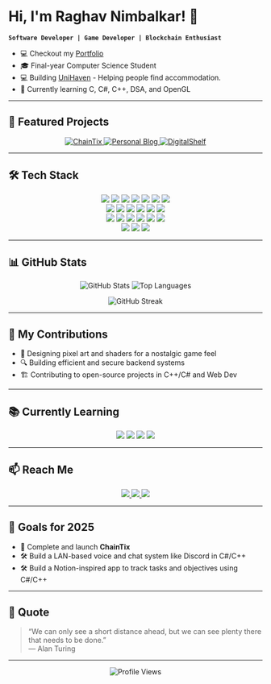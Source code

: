 # Hi, I'm Raghav Nimbalkar! 👋

**`Software Developer | Game Developer | Blockchain Enthusiast`**

- 💻 Checkout my [Portfolio](https://www.raghavnimbalkar.xyz/)  
- 🎓 Final-year Computer Science Student  
- 💻 Building [UniHaven](https://github.com/raghavnimbalkar1/UniHaven) - Helping people find accommodation.  
- 🌱 Currently learning C, C#, C++, DSA, and OpenGL  

---

## 🚀 Featured Projects
<div align="center">
  <a href="https://github.com/raghavnimbalkar1/ChainTix">
    <img src="https://img.shields.io/badge/ChainTix-Blockchain_Tickets-blue?style=for-the-badge&logo=ethereum&logoColor=white" alt="ChainTix">
  </a>
  <a href="https://www.raghavnimbalkar.xyz">
    <img src="https://img.shields.io/badge/Personal_Blog-Photography-green?style=for-the-badge&logo=wordpress&logoColor=white" alt="Personal Blog">
  </a>
  <a href="https://github.com/raghavnimbalkar1/DigitalShelf">
    <img src="https://img.shields.io/badge/DigitalShelf-Media_Tracker-purple?style=for-the-badge&logo=nextdotjs&logoColor=white" alt="DigitalShelf">
  </a>
</div>

---

## 🛠️ Tech Stack

<div align="center">
  <!-- Programming Languages -->
  <img src="https://img.shields.io/badge/C-00599C?style=for-the-badge&logo=c&logoColor=white"/>
  <img src="https://img.shields.io/badge/C++-00599C?style=for-the-badge&logo=c%2B%2B&logoColor=white"/>
  <img src="https://img.shields.io/badge/C%23-239120?style=for-the-badge&logo=csharp&logoColor=white"/>
  <img src="https://img.shields.io/badge/Java-007396?style=for-the-badge&logo=openjdk&logoColor=white"/>
  <img src="https://img.shields.io/badge/Python-3776AB?style=for-the-badge&logo=python&logoColor=white"/>
  <img src="https://img.shields.io/badge/JavaScript-F7DF1E?style=for-the-badge&logo=javascript&logoColor=black"/>
  <img src="https://img.shields.io/badge/TypeScript-3178C6?style=for-the-badge&logo=typescript&logoColor=white"/>
</div>

<div align="center">
  <!-- Web / Backend -->
  <img src="https://img.shields.io/badge/Next.js-000000?style=for-the-badge&logo=nextdotjs&logoColor=white"/>
  <img src="https://img.shields.io/badge/React-61DAFB?style=for-the-badge&logo=react&logoColor=black"/>
  <img src="https://img.shields.io/badge/Node.js-339933?style=for-the-badge&logo=node.js&logoColor=white"/>
  <img src="https://img.shields.io/badge/Express.js-404d59?style=for-the-badge&logo=express&logoColor=white"/>
  <img src="https://img.shields.io/badge/MongoDB-47A248?style=for-the-badge&logo=mongodb&logoColor=white"/>
  <img src="https://img.shields.io/badge/TailwindCSS-38B2AC?style=for-the-badge&logo=tailwind-css&logoColor=white"/>
</div>

<div align="center">
  <!-- Game Dev / Graphics -->
  <img src="https://img.shields.io/badge/OpenGL-5586A4?style=for-the-badge&logo=opengl&logoColor=white"/>
  <img src="https://img.shields.io/badge/GLSL-008080?style=for-the-badge&logo=opengl&logoColor=white"/>
  <img src="https://img.shields.io/badge/Godot-478CBF?style=for-the-badge&logo=godot-engine&logoColor=white"/>
  <img src="https://img.shields.io/badge/Unreal%20Engine-313131?style=for-the-badge&logo=unrealengine&logoColor=white"/>
  <img src="https://img.shields.io/badge/Blender-F5792A?style=for-the-badge&logo=blender&logoColor=white"/>
  <img src="https://img.shields.io/badge/Aseprite-7D929E?style=for-the-badge&logo=aseprite&logoColor=white"/>
</div>

<div align="center">
  <!-- Tools -->
  <img src="https://img.shields.io/badge/VS%20Code-007ACC?style=for-the-badge&logo=visual-studio-code&logoColor=white"/>
  <img src="https://img.shields.io/badge/VS-5C2D91?style=for-the-badge&logo=visual-studio&logoColor=white"/>
  <img src="https://img.shields.io/badge/Git-F05032?style=for-the-badge&logo=git&logoColor=white"/>
</div>

---

## 📊 GitHub Stats
<p align="center">
  <img src="https://github-readme-stats.vercel.app/api?username=raghavnimbalkar1&show_icons=true&theme=radical" alt="GitHub Stats" />
  <img src="https://github-readme-stats.vercel.app/api/top-langs/?username=raghavnimbalkar1&layout=compact&theme=radical" alt="Top Languages" />
</p>

<p align="center">
  <img src="https://github-readme-streak-stats.herokuapp.com/?user=raghavnimbalkar1&theme=radical" alt="GitHub Streak"/>
</p>

---

## 🌟 My Contributions
- 🎨 Designing pixel art and shaders for a nostalgic game feel  
- 🔍 Building efficient and secure backend systems  
- 🏗 Contributing to open-source projects in C++/C# and Web Dev  

---

## 📚 Currently Learning
<div align="center">
  <img src="https://img.shields.io/badge/Advanced%20C++-00599C?style=for-the-badge&logo=c%2B%2B&logoColor=white"/>
  <img src="https://img.shields.io/badge/GLSL%20Shaders-008080?style=for-the-badge"/>
  <img src="https://img.shields.io/badge/DSA-F4A261?style=for-the-badge"/>
  <img src="https://img.shields.io/badge/Color%20Grading-DaVinci%20Resolve-231F20?style=for-the-badge"/>
</div>

---

## 📫 Reach Me
<div align="center">
  <a href="https://www.linkedin.com/in/raghavnimbalkar">
    <img src="https://img.shields.io/badge/LinkedIn-0A66C2?style=for-the-badge&logo=linkedin&logoColor=white"/>
  </a>
  <a href="https://twitter.com/your-twitter-handle">
    <img src="https://img.shields.io/badge/Twitter-1DA1F2?style=for-the-badge&logo=twitter&logoColor=white"/>
  </a>
  <a href="mailto:raghav.nimbalkar@gmail.com">
    <img src="https://img.shields.io/badge/Email-D14836?style=for-the-badge&logo=gmail&logoColor=white"/>
  </a>
</div>

---

## 🎯 Goals for 2025
- 🚀 Complete and launch **ChainTix**  
- 🛠 Build a LAN-based voice and chat system like Discord in C#/C++  
- 🛠 Build a Notion-inspired app to track tasks and objectives using C#/C++  

---

## 💬 Quote
> “We can only see a short distance ahead, but we can see plenty there that needs to be done.”  
> — Alan Turing

---

<p align="center">
  <img src="https://komarev.com/ghpvc/?username=raghavnimbalkar1&label=Profile%20Views&color=0e75b6&style=flat" alt="Profile Views" />
</p>

